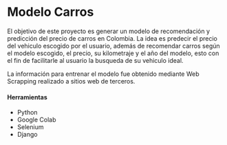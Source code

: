 # Modelo Carros

<p>El objetivo de este proyecto es generar un modelo de recomendación y predicción del precio de carros en Colombia. La idea es predecir el precio del vehiculo escogido por el usuario, además de recomendar carros según el modelo escogido, el precio, su kilometraje y el año del modelo, esto con el fin de facilitarle al usuario la busqueda de su vehiculo ideal.

La información para entrenar el modelo fue obtenido mediante Web Scrapping realizado a sitios web de terceros. 

</p>

#### Herramientas
- Python
- Google Colab
- Selenium
- Django
